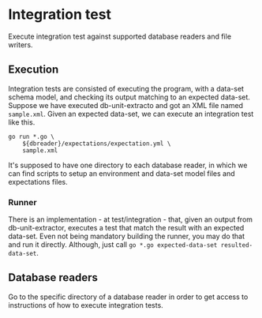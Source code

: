 # Integration test

Execute integration test against supported database readers and file writers.

## Execution

Integration tests are consisted of executing the program, with a data-set schema model, and checking its output matching to an expected data-set. Suppose we have executed db-unit-extracto and got an XML file named `sample.xml`. Given an expected data-set, we can execute an integration test like this.

```shell
go run *.go \
    ${dbreader}/expectations/expectation.yml \
    sample.xml
```

It's supposed to have one directory to each database reader, in which we can find scripts to setup an environment and data-set model files and expectations files.

### Runner

There is an implementation - at test/integration - that, given an output from db-unit-extractor, executes a test that match the result with an expected data-set. Even not being mandatory building the runner, you may do that and run it directly. Although, just call `go *.go expected-data-set resulted-data-set`.

## Database readers

Go to the specific directory of a database reader in order to get access to instructions of how to execute integration tests.
